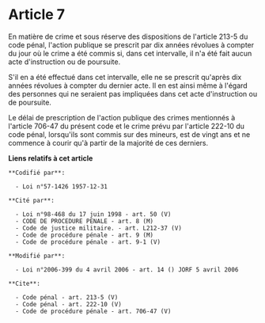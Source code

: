 # Article 7

En matière de crime et sous réserve des dispositions de l'article 213-5 du code pénal, l'action publique se prescrit par dix
années révolues à compter du jour où le crime a été commis si, dans cet intervalle, il n'a été fait aucun acte d'instruction
ou de poursuite.

S'il en a été effectué dans cet intervalle, elle ne se prescrit qu'après dix années révolues à compter du dernier acte. Il en
est ainsi même à l'égard des personnes qui ne seraient pas impliquées dans cet acte d'instruction ou de poursuite. 

Le délai de prescription de l'action publique des crimes mentionnés à l'article 706-47 du présent code et le crime prévu par
l'article 222-10 du code pénal, lorsqu'ils sont commis sur des mineurs, est de vingt ans et ne commence à courir qu'à partir
de la majorité de ces derniers.

**Liens relatifs à cet article**

	**Codifié par**:

	  - Loi n°57-1426 1957-12-31

	**Cité par**:

	  - Loi n°98-468 du 17 juin 1998 - art. 50 (V)
	  - CODE DE PROCEDURE PENALE - art. 8 (M)
	  - Code de justice militaire. - art. L212-37 (V)
	  - Code de procédure pénale - art. 9 (M)
	  - Code de procédure pénale - art. 9-1 (V)

	**Modifié par**:

	  - Loi n°2006-399 du 4 avril 2006 - art. 14 () JORF 5 avril 2006

	**Cite**:

	  - Code pénal - art. 213-5 (V)
	  - Code pénal - art. 222-10 (V)
	  - Code de procédure pénale - art. 706-47 (V)
